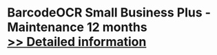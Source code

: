 # BarcodeOCR Small Business Plus - Maintenance 12 months<br />[>> Detailed information](https://secure.shareit.com/shareit/product.html?productid=300767720&affiliateid=200057808)